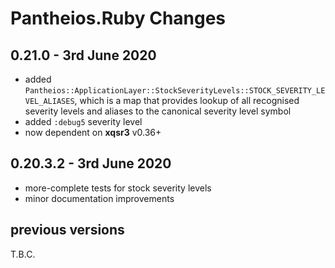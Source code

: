 # **Pantheios.Ruby** Changes

## 0.21.0 - 3rd June 2020

* added `Pantheios::ApplicationLayer::StockSeverityLevels::STOCK_SEVERITY_LEVEL_ALIASES`, which is a map that provides lookup of all recognised severity levels and aliases to the canonical severity level symbol
* added `:debug5` severity level
* now dependent on **xqsr3** v0.36+

## 0.20.3.2 - 3rd June 2020

* more-complete tests for stock severity levels
* minor documentation improvements

## previous versions

T.B.C.

